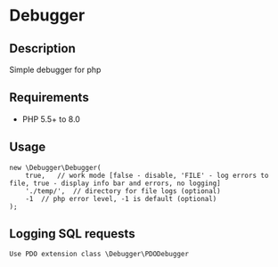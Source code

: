 # Debugger

## Description

Simple debugger for php

## Requirements

- PHP 5.5+ to 8.0

## Usage

	new \Debugger\Debugger(
		true,	// work mode [false - disable, 'FILE' - log errors to file, true - display info bar and errors, no logging]
		'./temp/',	// directory for file logs (optional)
		-1	// php error level, -1 is default (optional)
	);

## Logging SQL requests

	Use PDO extension class \Debugger\PDODebugger

